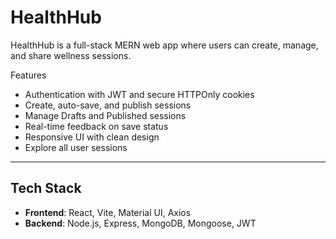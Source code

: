 # HealthHub
HealthHub is a full-stack MERN web app where users can create, manage, and share wellness sessions.

Features
-  Authentication with JWT and secure HTTPOnly cookies
-  Create, auto-save, and publish sessions
-  Manage Drafts and Published sessions
-  Real-time feedback on save status
-  Responsive UI with clean design
-  Explore all user sessions

---

##  Tech Stack

- **Frontend**: React, Vite, Material UI, Axios
- **Backend**: Node.js, Express, MongoDB, Mongoose, JWT
